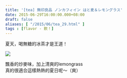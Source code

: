 ```yaml
---
title: '[tea] 無印良品 ノンカフィイン はと麦＆レモングラス'
date: 2015-06-29T16:00:00.000+08:00
draft: false
aliases: [ "/2015/06/tea_29.html" ]
tags : [flavor - 飲！]
---
```


夏天，喝無糖的冰茶才是王道！  

![](/images/mujilemongrasstea.jpg)

飄香的炒麥味，加上清爽的lemongrass    
真的很適合這樣熱熱的夏日呢～（爽）
